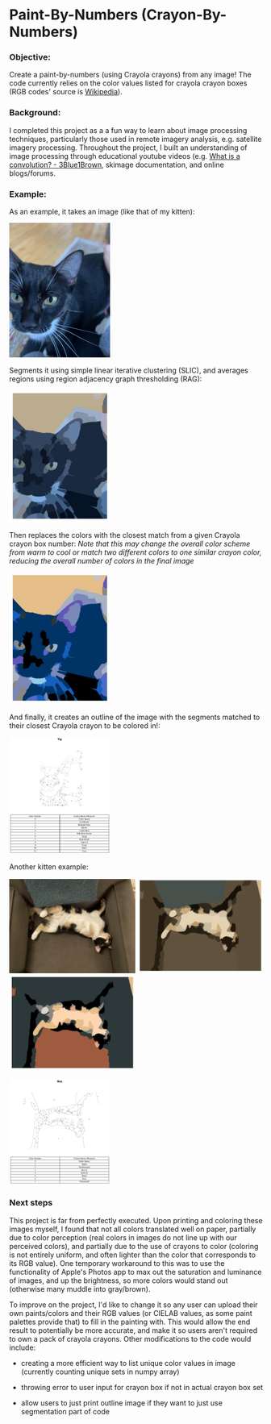# Paint-By-Numbers (Crayon-By-Numbers)

### Objective: 
Create a paint-by-numbers (using Crayola crayons) from any image! The code currently relies on the color values listed for crayola crayon boxes (RGB codes' source is [Wikipedia](https://en.wikipedia.org/wiki/List_of_Crayola_crayon_colors)).


### Background:
I completed this project as a a fun way to learn about image processing techniques, particularly those used in remote imagery analysis, e.g. satellite imagery processing. Throughout the project, I built an understanding of image processing through educational youtube videos (e.g. [What is a convolution? - 3Blue1Brown](https://www.youtube.com/watch?v=KuXjwB4LzSA&pp=ygUQaW1hZ2UgcHJvY2Vzc2luZw%3D%3D), skimage documentation, and online blogs/forums. 


### Example:
As an example, it takes an image (like that of my kitten): 
<p align="left">
  <img src="https://github.com/ellamarrero/pbn_project/blob/main/data/tig.jpeg" alt="Tig (Original Image)"width="200"/>
</p>

Segments it using simple linear iterative clustering (SLIC), and averages regions using region adjacency graph thresholding (RAG):
<p align="left">
  <img src="https://github.com/ellamarrero/pbn_project/blob/main/output/Tig_pre_crayon.jpeg" alt="Tig (Processed Image)" width="200"/>
</p>


Then replaces the colors with the closest match from a given Crayola crayon box number:
  *Note that this may change the overall color scheme from warm to cool or match two different colors to one similar crayon color, reducing the overall number of colors in the final image*
<p align="left">
  <img src="https://github.com/ellamarrero/pbn_project/blob/main/output/tig_result.jpeg" alt="Tig (Crayon PBN Image)" width="200"/>
</p>


And finally, it creates an outline of the image with the segments matched to their closest Crayola crayon to be colored in!: 
<p align="left">
  <img src="https://github.com/ellamarrero/pbn_project/blob/main/output/tig.jpeg" alt="Tig (Crayon PBN Image)" width="200"/>
</p>

Another kitten example: 
<p align="left">
    <img src="https://github.com/ellamarrero/pbn_project/blob/main/data/bea.jpeg" alt="Bea (Original Image)" width="250"/>
    <img src="https://github.com/ellamarrero/pbn_project/blob/main/output/Bea_pre_crayon.jpeg" alt="Bea (Segmented Image)" width="250"/>
    <img src="https://github.com/ellamarrero/pbn_project/blob/main/output/Bea_result.jpeg" alt="Bea (Crayon PBN Image)" width="250"/>
</p>

<p align="left">
    <img src="https://github.com/ellamarrero/pbn_project/blob/main/output/bea.jpeg" alt="Bea ( PBN Image)" width="200"/>
</p>

### Next steps
This project is far from perfectly executed. Upon printing and coloring these images myself, I found that not all colors translated well on paper, partially due to color perception (real colors in images do not line up with our perceived colors), and partially due to the use of crayons to color (coloring is not entirely uniform, and often lighter than the color that corresponds to its RGB value). One temporary workaround to this was to use the functionality of Apple's Photos app to max out the saturation and luminance of images, and up the brightness, so more colors would stand out (otherwise many muddle into gray/brown). 

To improve on the project, I'd like to change it so any user can upload their own paints/colors and their RGB values (or CIELAB values, as some paint palettes provide that) to fill in the painting with. This would allow the end result to potentially be more accurate, and make it so users aren't required to own a pack of crayola crayons. Other modifications to the code would include:

  * creating a more efficient way to list unique color values in image (currently counting unique sets in numpy array)

  * throwing error to user input for crayon box if not in actual crayon box set

  * allow users to just print outline image if they want to just use segmentation part of code